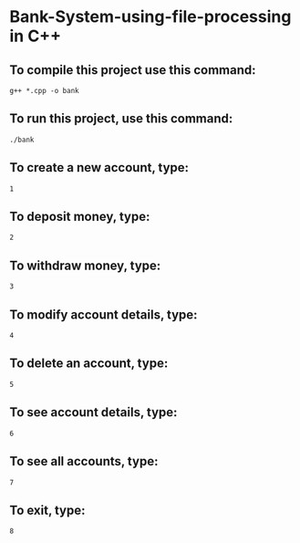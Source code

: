 # Bank-System-using-file-processing in C++
## To compile this project use this command:
```
g++ *.cpp -o bank
```
## To run this project, use this command:
```
./bank
```
## To create a new account, type:
```
1
```
## To deposit money, type:
```
2
```
## To withdraw money, type:
```
3
```
## To modify account details, type:
```
4
```
## To delete an account, type:
```
5
```
## To see account details, type:
```
6
```
## To see all accounts, type:
```
7
```
## To exit, type:
```
8
```
